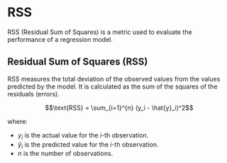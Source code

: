 # RSS

RSS (Residual Sum of Squares) is a metric used to evaluate the performance of a regression model.

## Residual Sum of Squares (RSS)

RSS measures the total deviation of the observed values from the values predicted by the model. It is calculated as the sum of the squares of the residuals (errors).

$$\text{RSS} = \sum_{i=1}^{n} (y_i - \hat{y}_i)^2$$

where:
- $y_i$ is the actual value for the $i$-th observation.
- $\hat{y}_i$ is the predicted value for the $i$-th observation.
- $n$ is the number of observations.
